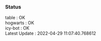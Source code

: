 ### Status


table : OK  
hogwarts : OK  
icy-bot : OK  
Latest Update : 2022-04-29 11:07:40.768612
